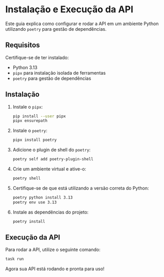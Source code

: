 # Instalação e Execução da API

Este guia explica como configurar e rodar a API em um ambiente Python utilizando `poetry` para gestão de dependências.

## Requisitos

Certifique-se de ter instalado:
- Python 3.13
- `pipx` para instalação isolada de ferramentas
- `poetry` para gestão de dependências

## Instalação

1. Instale o `pipx`:
   ```sh
   pip install --user pipx
   pipx ensurepath
   ```

2. Instale o `poetry`:
   ```sh
   pipx install poetry
   ```

3. Adicione o plugin de shell do `poetry`:
   ```sh
   poetry self add poetry-plugin-shell
   ```

4. Crie um ambiente virtual e ative-o:
   ```sh
   poetry shell
   ```

5. Certifique-se de que está utilizando a versão correta do Python:
   ```sh
   poetry python install 3.13
   poetry env use 3.13
   ```

6. Instale as dependências do projeto:
   ```sh
   poetry install
   ```

## Execução da API

Para rodar a API, utilize o seguinte comando:

```sh
task run
```

Agora sua API está rodando e pronta para uso!

